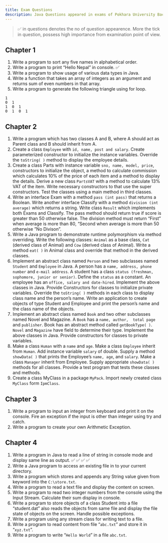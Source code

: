 ```yaml
---
title: Exam Questions
description: Java Questions appeared in exams of Pokhara University Bachelors Degree.
---
```


> ✅ in questions denotes the no of question appearence. More the tick in question, possess high importance from examination point of view.  

## Chapter 1

1.	Write a program to sort any five names in alphabetical order.
2.	Write a program to print “Hello Nepal” in console. ✅
3.	Write a program to show usage of various data types in Java.
4.	Write a function that takes an array of integers as an argument and returns sum of even numbers in that array.
5.	Write a program to generate the following triangle using for loop.  
```
1  
0  1  
1  0  1  
0  1  0  1
```

## Chapter 2

1. Write a program which has two classes A and B, where A should act as Parent class and B should inherit from A.
2. Create a class ```Employee``` with ```id, name, post and salary```. Create parameterized constructor to initialize the instance variables. Override the ```toString( )``` method to display the employee details.  
3.	Create a class Parts with instance variable ```sno, name, model, price```, constructors to initialize the object, a method to calculate commission which calculates 10% of the price of each item and a method to display the details. Derive a new class ```PartsVAT``` with a method to calculate 13% VAT of the item. Write necessary constructors to that use the super constructors. Test the classes using a main method in third classes.   
4.	Write an interface Exam with a method ```pass (int pass)``` that returns a Boolean. Write another interface Classify with a method ```division (int average)``` which returns a string. Write class ```Result``` which implements both Exams and Classify. The pass method should return true if score is greater than 50 otherwise false. The division method must return “First” when average is more than 80, “Second when average is more than 50 otherwise ”No Divison”.  
5.	Write a Java program to demonstrate runtime polymorphism via method overriding. Write the following classes: ```Animal``` as a base class, ```Cat``` (derived class of Animal) and ```Cow``` (derived class of Animal). Write a method ```eat( )``` in Animal class and override that method in the derived classes.   
6.	Implement an abstract class named ```Person``` and two subclasses named ```Student``` and ```Employee``` in Java. A person has a ```name, address, phone number``` and ```e-mail address```. A student has a class ```status (freshman, sophomore, junior or senior)```. Define the ```status``` as a constant. An employee has an ```office, salary and date-hired```. Implement the above classes in Java. Provide Constructors for classes to initialize private variables. Override the ```toString( )``` methods in each class to display class name and the person’s name. Write an application to create objects of type Student and Employee and print the person’s name and the class name of the objects.  
7.	Implement an abstract class named ```Book``` and two other subclasses named Novel and Magazine. A ```Book``` has a ```name, author,  total page``` and ```publisher```. Book has an abstract method called ```getBookType( )```. ```Novel``` and ```Magazine``` have field to determine their type. Implement the above classes in Java. Provide constructors for classes to private variables.  
8.	Make a class ```Human``` with a ```name``` and ```age```. Make a class ```Employee``` inherit from ```Human```. Add instance variable ```salary``` of double. Supply a method ```showData( )``` that prints the Employee’s ```name, age```, and ```salary```. Make a class ```Manager``` inherit from Employee. Supply appropriate ```showData( )``` methods for all classes. Provide a test program that tests these classes and methods.  
9. Create a class MyClass in a package ```MyPack```. Import newly created class ```MyClass``` form ```IpmClass```.  

## Chapter 3

1. Write a program to input an integer from keyboard and print it on the console. Fire an exception if the input is other than integer using try and catch.
2. Write a program to create your own Arithmetic Exception.  

## Chapter 4

1.	Write a program in Java to read a line of string in console mode and display same line as output. ✅ ✅ ✅ ✅
2.	Write a Java program to access an existing file in to your current directory.
3.	Write a program which stores and appends any String value given from keyword into the ```C:\store.txt```.
4.	Write a program to read a text file and display the content on screen.
5.	Write a program to read two integer numbers from the console using the Input Stream. Calculate their sum display in console.
6.	Write a program to store objects of a class Student into a file “student.dat” also reads the objects from same file and display the file state of objects on the screen. Handle possible exceptions.
7.	Write a program using any stream class for writing text to a file.
8.	Write a program to read content from file “```abc.txt```” and store it in “```xyz.txt```”.
9.	Write a program to write “```Hello World```” in a file ```abc.txt```.

